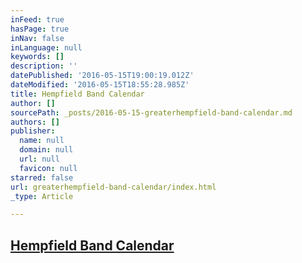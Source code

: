 ```yaml
---
inFeed: true
hasPage: true
inNav: false
inLanguage: null
keywords: []
description: ''
datePublished: '2016-05-15T19:00:19.012Z'
dateModified: '2016-05-15T18:55:28.985Z'
title: Hempfield Band Calendar
author: []
sourcePath: _posts/2016-05-15-greaterhempfield-band-calendar.md
authors: []
publisher:
  name: null
  domain: null
  url: null
  favicon: null
starred: false
url: greaterhempfield-band-calendar/index.html
_type: Article

---
```

## [Hempfield Band Calendar][0]

[0]: %3Ciframe%20src=